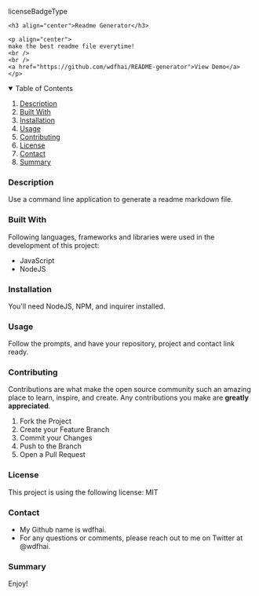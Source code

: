 
licenseBadgeType

<p align="center">

    <h3 align="center">Readme Generator</h3>

    <p align="center">
    make the best readme file everytime!
    <br />
    <br />
    <a href="https://github.com/wdfhai/README-generator">View Demo</a>
    </p>
</p>

<details open="open">
    <summary>Table of Contents</summary>
    <ol>
        <li><a href="#about-the-project">Description</a></li>
        <li><a href="#built-with">Built With</a></li></li>
        <li><a href="#installation">Installation</a></li>
        <li><a href="#usage">Usage</a></li>
        <li><a href="#contributing">Contributing</a></li>
        <li><a href="#license">License</a></li>
        <li><a href="#contact">Contact</a></li>
        <li><a href="#summary">Summary</a></li>
    </ol>
</details>

### Description

Use a command line application to generate a readme markdown file.

### Built With

Following languages, frameworks and libraries were used in the development of this project:

- JavaScript
- NodeJS

### Installation

You'll need NodeJS, NPM, and inquirer installed.

### Usage

Follow the prompts, and have your repository, project and contact link ready.

### Contributing

Contributions are what make the open source community such an amazing place to learn, inspire, and create. Any contributions you make are **greatly appreciated**.

1. Fork the Project
2. Create your Feature Branch
3. Commit your Changes
4. Push to the Branch
5. Open a Pull Request

### License

This project is using the following license: MIT

### Contact

- My Github name is wdfhai.
- For any questions or comments, please reach out to me on Twitter at @wdfhai.

### Summary

Enjoy!
